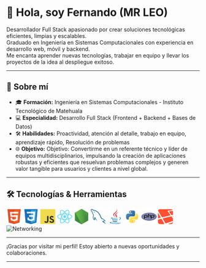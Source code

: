 # 👋 Hola, soy Fernando (MR LEO)

Desarrollador Full Stack apasionado por crear soluciones tecnológicas eficientes, limpias y escalables.  
Graduado en Ingeniería en Sistemas Computacionales con experiencia en desarrollo web, móvil y backend.  
Me encanta aprender nuevas tecnologías, trabajar en equipo y llevar los proyectos de la idea al despliegue exitoso.

---

## 🚀 Sobre mí

- 🎓 **Formación:** Ingeniería en Sistemas Computacionales - Instituto Tecnológico de Matehuala  
- 💻 **Especialidad:** Desarrollo Full Stack (Frontend + Backend + Bases de Datos)  
- 🛠️ **Habilidades:** Proactividad, atención al detalle, trabajo en equipo, aprendizaje rápido, Resolución de problemas 
- 🌐 **Objetivo:** Objetivo: Convertirme en un referente técnico y líder de equipos multidisciplinarios, impulsando la creación de aplicaciones robustas y eficientes que resuelvan problemas complejos y generen valor tangible para usuarios y clientes a nivel global. 

---

## 🛠️ Tecnologías & Herramientas

<p>
  <img src="https://raw.githubusercontent.com/devicons/devicon/master/icons/html5/html5-original.svg" alt="HTML5" width="40" height="40"/>
  <img src="https://raw.githubusercontent.com/devicons/devicon/master/icons/css3/css3-original.svg" alt="CSS3" width="40" height="40"/>
  <img src="https://raw.githubusercontent.com/devicons/devicon/master/icons/javascript/javascript-original.svg" alt="JavaScript" width="40" height="40"/>
  <img src="https://raw.githubusercontent.com/devicons/devicon/master/icons/react/react-original.svg" alt="React" width="40" height="40"/>
  <img src="https://raw.githubusercontent.com/devicons/devicon/master/icons/nodejs/nodejs-original.svg" alt="NodeJS" width="40" height="40"/>
  <img src="https://raw.githubusercontent.com/devicons/devicon/master/icons/mysql/mysql-original.svg" alt="MySQL" width="40" height="40"/>
  <img src="https://raw.githubusercontent.com/devicons/devicon/master/icons/java/java-original.svg" alt="Java" width="40" height="40"/>
  <img src="https://raw.githubusercontent.com/devicons/devicon/master/icons/python/python-original.svg" alt="Python" width="40" height="40"/>
   <img src="https://raw.githubusercontent.com/devicons/devicon/master/icons/php/php-original.svg" alt="PHP" width="40" height="40"/>
  <img src="https://raw.githubusercontent.com/devicons/devicon/master/icons/laravel/laravel-plain.svg" alt="Laravel" width="40" height="40"/>
  <img src="https://raw.githubusercontent.com/devicons/devicon/master/icons/networking/networking-original.svg" alt="Networking" width="40" height="40"/>
</p>

---

¡Gracias por visitar mi perfil! Estoy abierto a nuevas oportunidades y colaboraciones.

---
